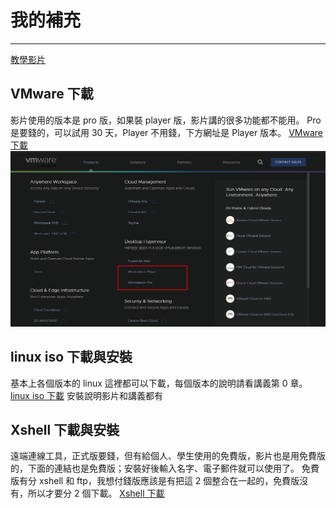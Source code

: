 # 我的補充

---

[教學影片](https://www.bilibili.com/video/BV19W4y1w7cM/ '教學影片')

## VMware 下載

影片使用的版本是 pro 版，如果裝 player 版，影片講的很多功能都不能用。
Pro 是要錢的，可以試用 30 天，Player 不用錢，下方網址是 Player 版本。
[VMware 下載](https://www.vmware.com/content/vmware/vmware-published-sites/us/products/workstation-player.html.html 'VMware下載')
![VMware下載](./images/vmware.png 'VMware下載')

## linux iso 下載與安裝

基本上各個版本的 linux 這裡都可以下載，每個版本的說明請看講義第 0 章。
[linux iso 下載](https://www.linuxlookup.com/linux_iso 'VMware下載')
安裝說明影片和講義都有

## Xshell 下載與安裝

遠端連線工具，正式版要錢，但有給個人、學生使用的免費版，影片也是用免費版的，下面的連結也是免費版；安裝好後輸入名字、電子郵件就可以使用了。
免費版有分 xshell 和 ftp，我想付錢版應該是有把這 2 個整合在一起的，免費版沒有，所以才要分 2 個下載。
[Xshell 下載](https://www.netsarang.com/en/free-for-home-school/ 'Xshell下載')
